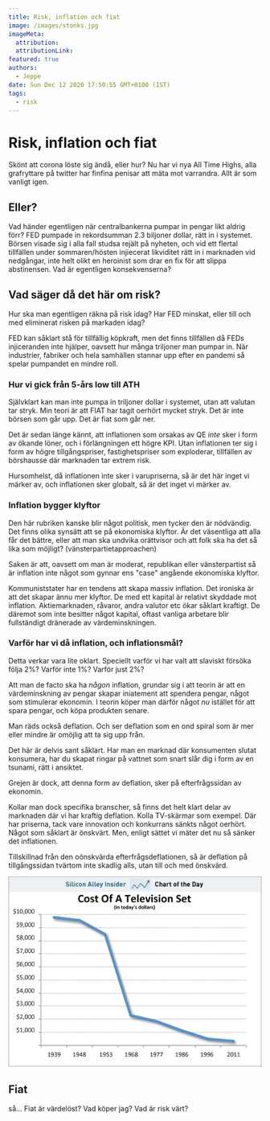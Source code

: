 ```yaml
---
title: Risk, inflation och fiat
image: /images/stonks.jpg
imageMeta:
  attribution:
  attributionLink:
featured: true
authors:
  - Jeppe
date: Sun Dec 12 2020 17:50:55 GMT+0100 (IST)
tags:
  - risk
---
```


# Risk, inflation och fiat

Skönt att corona löste sig ändå, eller hur? Nu har vi nya All Time Highs, alla grafryttare på twitter har finfina penisar att mäta mot varrandra. Allt är som vanligt igen.


## Eller? 

Vad händer egentligen när centralbankerna pumpar in pengar likt aldrig förr? FED pumpade in rekordsumman 2.3 biljoner dollar, rätt in i systemet. Börsen visade sig i alla fall studsa rejält på nyheten, och vid ett flertal tillfällen under sommaren/hösten injiecerat likviditet rätt in i marknaden vid nedgångar, inte helt olikt en heroinist som drar en fix för att slippa abstinensen. Vad är egentligen konsekvenserna? 

## Vad säger då det här om risk? 

Hur ska man egentligen räkna på risk idag? Har FED minskat, eller till och med eliminerat risken på markaden idag? 

FED kan såklart stå för tillfällig köpkraft, men det finns tillfällen då FEDs injiceranden inte hjälper, oavsett hur många triljoner man pumpar in. När industrier, fabriker och hela samhällen stannar upp efter en pandemi så spelar pumpandet en mindre roll.

### Hur vi gick från 5-års low till ATH

Självklart kan man inte pumpa in triljoner dollar i systemet, utan att valutan tar stryk. Min teori är att FIAT har tagit oerhört mycket stryk. Det är inte börsen som går upp. Det är fiat som går ner. 

Det är sedan länge kännt, att inflationen som orsakas av QE _inte_ sker i form av ökande löner, och i förlängningen ett högre KPI. Utan inflationen ter sig i form av högre tillgångspriser, fastighetspriser som exploderar, tillfällen av börshausse där marknaden tar extrem risk. 

Hursomhelst, då inflationen inte sker i varupriserna, så är det här inget vi märker av, och inflationen sker globalt, så är det inget vi märker av. 

### Inflation bygger klyftor

Den här rubriken kanske blir något politisk, men tycker den är nödvändig. Det finns olika synsätt att se på ekonomiska klyftor. Är det väsentliga att alla får det bättre, eller att man ska undvika orättvisor och att folk ska ha det så lika som möjligt? (vänsterpartietapproachen)

Saken är att, oavsett om man är moderat, republikan eller vänsterpartist så är inflation inte något som gynnar ens "case" angående ekonomiska klyftor.

Kommuniststater har en tendens att skapa massiv inflation. Det ironiska är att det skapar ännu mer klyftor. De med ett kapital är relativt skyddade mot inflation. Aktiemarknaden, råvaror, andra valutor etc ökar såklart kraftigt. De däremot som inte besitter något kapital, oftast vanliga arbetare blir fullständigt dränerade av värdeminskningen. 

### Varför har vi då inflation, och inflationsmål?

Detta verkar vara lite oklart. Speciellt varför vi har valt att slaviskt försöka följa 2%? Varför inte 1%? Varför just 2%? 

Att man de facto ska ha _någon_ inflation, grundar sig i att teorin är att en värdeminskning av pengar skapar iniatement att spendera pengar, något som stimulerar ekonomin. I teorin köper man därför något _nu_ istället för att spara pengar, och köpa produkten senare. 

Man räds också deflation. Och ser deflation som en ond spiral som är mer eller mindre är omöjlig att ta sig upp från. 

Det här är delvis sant såklart. Har man en marknad där konsumenten slutat konsumera, har du skapat ringar på vattnet som snart slår dig i form av en tsunami, rätt i ansiktet. 

Grejen är dock, att denna form av deflation, sker på efterfrågssidan av ekonomin. 

Kollar man dock specifika branscher, så finns det helt klart delar av marknaden där vi har kraftig deflation. Kolla TV-skärmar som exempel. Där har priserna, tack vare innovation och konkurrans sänkts något oerhört. Något som såklart är önskvärt. Men, enligt sättet vi mäter det nu så sänker det inflationen. 

Tillskillnad från den oönskvärda efterfrågsdeflationen, så är deflation på tillgångssidan tvärtom inte skadlig alls, utan till och med önskvärd.

![tv inflation graph](../public/images/tv.jpg#full)

## Fiat
så... Fiat är värdelöst? Vad köper jag? Vad är risk värt? 